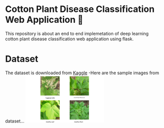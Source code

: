 # Cotton Plant Disease Classification Web Application :herb:
This repository is about an end to end implemetation of deep learning cotton plant disease classification web application using flask. 

# Dataset
The dataset is downloaded from [Kaggle](https://www.kaggle.com/janmejaybhoi/cotton-disease-dataset)
-Here are the sample images from dataset...
<img src="https://github.com/myatmyintzuthin/Cotton-Plant-Disease-Classification-Web-Application/blob/main/assets/SampleImagesfromDataset.png" width=50% height=50%>




